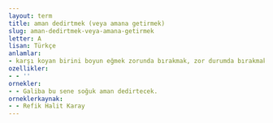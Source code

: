 ```yaml
---
layout: term
title: aman dedirtmek (veya amana getirmek)
slug: aman-dedirtmek-veya-amana-getirmek
letter: A
lisan: Türkçe
anlamlar:
- karşı koyan birini boyun eğmek zorunda bırakmak, zor durumda bırakmak
ozellikler:
- - ''
ornekler:
- - Galiba bu sene soğuk aman dedirtecek.
orneklerkaynak:
- - Refik Halit Karay
---
```

